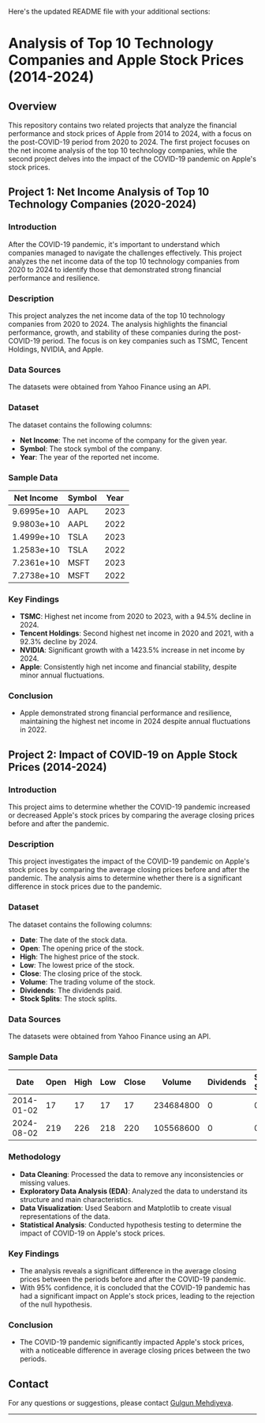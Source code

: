 

Here's the updated README file with your additional sections:

# Analysis of Top 10 Technology Companies and Apple Stock Prices (2014-2024)

## Overview

This repository contains two related projects that analyze the financial performance and stock prices of Apple from 2014 to 2024, with a focus on the post-COVID-19 period from 2020 to 2024. The first project focuses on the net income analysis of the top 10 technology companies, while the second project delves into the impact of the COVID-19 pandemic on Apple's stock prices.

## Project 1: Net Income Analysis of Top 10 Technology Companies (2020-2024)

### Introduction

After the COVID-19 pandemic, it's important to understand which companies managed to navigate the challenges effectively. This project analyzes the net income data of the top 10 technology companies from 2020 to 2024 to identify those that demonstrated strong financial performance and resilience.

### Description

This project analyzes the net income data of the top 10 technology companies from 2020 to 2024. The analysis highlights the financial performance, growth, and stability of these companies during the post-COVID-19 period. The focus is on key companies such as TSMC, Tencent Holdings, NVIDIA, and Apple.

### Data Sources

The datasets were obtained from Yahoo Finance using an API.

### Dataset

The dataset contains the following columns:
- **Net Income**: The net income of the company for the given year.
- **Symbol**: The stock symbol of the company.
- **Year**: The year of the reported net income.


### Sample Data
| Net Income    | Symbol | Year |
| ------------- | ------ | ---- |
| 9.6995e+10    | AAPL   | 2023 |
| 9.9803e+10    | AAPL   | 2022 |
| 1.4999e+10    | TSLA   | 2023 |
| 1.2583e+10    | TSLA   | 2022 |
| 7.2361e+10    | MSFT   | 2023 |
| 7.2738e+10    | MSFT   | 2022 |

### Key Findings

- **TSMC**: Highest net income from 2020 to 2023, with a 94.5% decline in 2024.
- **Tencent Holdings**: Second highest net income in 2020 and 2021, with a 92.3% decline by 2024.
- **NVIDIA**: Significant growth with a 1423.5% increase in net income by 2024.
- **Apple**: Consistently high net income and financial stability, despite minor annual fluctuations.

### Conclusion
- Apple demonstrated strong financial performance and resilience, maintaining the highest net income in 2024 despite annual fluctuations in 2022.

## Project 2: Impact of COVID-19 on Apple Stock Prices (2014-2024)

### Introduction

This project aims to determine whether the COVID-19 pandemic increased or decreased Apple's stock prices by comparing the average closing prices before and after the pandemic.

### Description

This project investigates the impact of the COVID-19 pandemic on Apple's stock prices by comparing the average closing prices before and after the pandemic. The analysis aims to determine whether there is a significant difference in stock prices due to the pandemic.

### Dataset

The dataset contains the following columns:
- **Date**: The date of the stock data.
- **Open**: The opening price of the stock.
- **High**: The highest price of the stock.
- **Low**: The lowest price of the stock.
- **Close**: The closing price of the stock.
- **Volume**: The trading volume of the stock.
- **Dividends**: The dividends paid.
- **Stock Splits**: The stock splits.

### Data Sources

The datasets were obtained from Yahoo Finance using an API.

### Sample Data
| Date       | Open | High | Low | Close | Volume     | Dividends | Stock Splits |
| ---------- | ---- | ---- | --- | ----- | ---------- | --------- | ------------- |
| 2014-01-02 | 17   | 17   | 17  | 17    | 234684800  | 0         | 0             |
| 2024-08-02 | 219  | 226  | 218 | 220   | 105568600  | 0         | 0             |
       
### Methodology

- **Data Cleaning**: Processed the data to remove any inconsistencies or missing values.
- **Exploratory Data Analysis (EDA)**: Analyzed the data to understand its structure and main characteristics.
- **Data Visualization**: Used Seaborn and Matplotlib to create visual representations of the data.
- **Statistical Analysis**: Conducted hypothesis testing to determine the impact of COVID-19 on Apple's stock prices.

### Key Findings

- The analysis reveals a significant difference in the average closing prices between the periods before and after the COVID-19 pandemic.
- With 95% confidence, it is concluded that the COVID-19 pandemic has had a significant impact on Apple's stock prices, leading to the rejection of the null hypothesis.

### Conclusion
- The COVID-19 pandemic significantly impacted Apple's stock prices, with a noticeable difference in average closing prices between the two periods.


## Contact

For any questions or suggestions, please contact [Gulgun Mehdiyeva](mailto:gulgunmehdiyeva2001@gmail.com).

---

